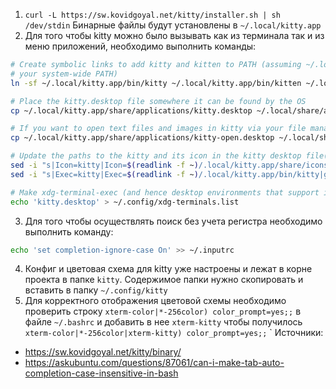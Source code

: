 1. `curl -L https://sw.kovidgoyal.net/kitty/installer.sh | sh /dev/stdin` Бинарные файлы будут установлены в `~/.local/kitty.app`
2.  Для того чтобы kitty можно было вызывать как из терминала так и из меню приложений, необходимо выполнить команды:

```bash
# Create symbolic links to add kitty and kitten to PATH (assuming ~/.local/bin is in
# your system-wide PATH)
ln -sf ~/.local/kitty.app/bin/kitty ~/.local/kitty.app/bin/kitten ~/.local/bin/

# Place the kitty.desktop file somewhere it can be found by the OS
cp ~/.local/kitty.app/share/applications/kitty.desktop ~/.local/share/applications/

# If you want to open text files and images in kitty via your file manager also add the kitty-open.desktop file
cp ~/.local/kitty.app/share/applications/kitty-open.desktop ~/.local/share/applications/

# Update the paths to the kitty and its icon in the kitty desktop file(s)
sed -i "s|Icon=kitty|Icon=$(readlink -f ~)/.local/kitty.app/share/icons/hicolor/256x256/apps/kitty.png|g" ~/.local/share/applications/kitty*.desktop
sed -i "s|Exec=kitty|Exec=$(readlink -f ~)/.local/kitty.app/bin/kitty|g" ~/.local/share/applications/kitty*.desktop

# Make xdg-terminal-exec (and hence desktop environments that support it use kitty)
echo 'kitty.desktop' > ~/.config/xdg-terminals.list
```
3. Для того чтобы осуществлять поиск без учета регистра необходимо выполнить команду: 
```bash
echo 'set completion-ignore-case On' >> ~/.inputrc
````
4. Конфиг и цветовая схема для kitty уже настроены и лежат в корне проекта в папке `kitty`. Содержимое папки нужно скопировать и вставить в папку
`~/.config/kitty`
5. Для корректного отображения цветовой схемы необходимо проверить строку `xterm-color|*-256color) color_prompt=yes;;` в файле `~/.bashrc`
и добавить в нее `xterm-kitty` чтобы получилось
`xterm-color|*-256color|xterm-kitty) color_prompt=yes;;`
`
Источники:
- https://sw.kovidgoyal.net/kitty/binary/
- https://askubuntu.com/questions/87061/can-i-make-tab-auto-completion-case-insensitive-in-bash